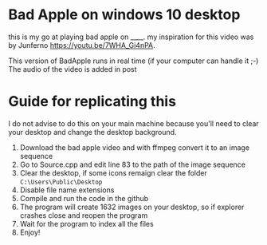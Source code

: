# Bad Apple on windows 10 desktop
this is my go at playing bad apple on ____.
my inspiration for this video was by Junferno https://youtu.be/7WHA_Gi4nPA.

This version of BadApple runs in real time (if your computer can handle it ;-) 
The audio of the video is added in post

# Guide for replicating this
I do not advise to do this on your main machine because you'll need to clear your desktop and change the desktop background.

1. Download the bad apple video and with ffmpeg convert it to an image sequence
2. Go to Source.cpp and edit line 83 to the path of the image sequence
3. Clear the desktop, if some icons remaign clear the folder ``C:\Users\Public\Desktop``
4. Disable file name extensions
5. Compile and run the code in the github
6. The program will create 1632 images on your desktop, so if explorer crashes close and reopen the program
7. Wait for the program to index all the files
8. Enjoy!
